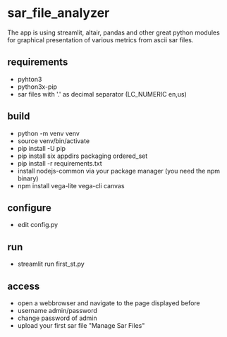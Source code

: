 # sar_file_analyzer
The app is using streamlit, altair, pandas and other great python modules   
for graphical presentation of various metrics from ascii sar files.

## requirements
* pyhton3 
* python3x-pip
* sar files with '.' as decimal separator (LC_NUMERIC en,us)

## build
* python -m venv venv 
* source venv/bin/activate 
* pip install -U pip 
* pip install six appdirs packaging ordered_set
* pip install -r requirements.txt 
* install nodejs-common via your package manager (you need the npm binary) 
* npm install vega-lite vega-cli canvas

## configure
* edit config.py
## run
* streamlit run first_st.py

## access
* open a webbrowser and navigate to the page displayed before
* username admin/password
* change password of admin
* upload your first sar file "Manage Sar Files"
